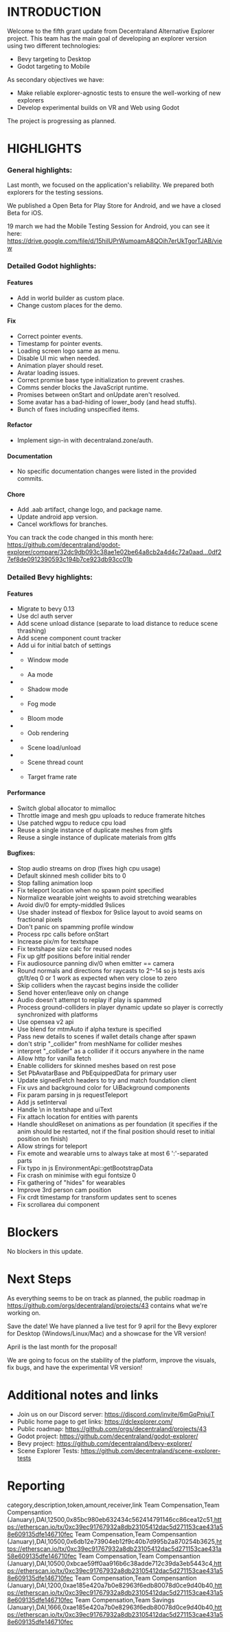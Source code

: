 # INTRODUCTION

Welcome to the fifth grant update from Decentraland Alternative Explorer project. This team has the main goal of developing an explorer version using two different technologies:
- Bevy targeting to Desktop
- Godot targeting to Mobile

As secondary objectives we have:
- Make reliable explorer-agnostic tests to ensure the well-working of new explorers
- Develop experimental builds on VR and Web using Godot

The project is progressing as planned.

# HIGHLIGHTS

### General highlights:

Last month, we focused on the application's reliability. We prepared both explorers for the testing sessions.

We published a Open Beta for Play Store for Android, and we have a closed Beta for iOS.

19 march we had the Mobile Testing Session for Android, you can see it here: https://drive.google.com/file/d/15hilUPrWumoamA8QOih7erUkTgorTJAB/view

### Detailed Godot highlights:

#### Features
- Add in world builder as custom place.
- Change custom places for the demo.

#### Fix
- Correct pointer events.
- Timestamp for pointer events.
- Loading screen logo same as menu.
- Disable UI mic when needed.
- Animation player should reset.
- Avatar loading issues.
- Correct promise base type initialization to prevent crashes.
- Comms sender blocks the JavaScript runtime.
- Promises between onStart and onUpdate aren't resolved.
- Some avatar has a bad-hiding of lower_body (and head stuffs).
- Bunch of fixes including unspecified items.

#### Refactor
- Implement sign-in with decentraland.zone/auth.


#### Documentation
- No specific documentation changes were listed in the provided commits.

#### Chore
- Add .aab artifact, change logo, and package name.
- Update android app version.
- Cancel workflows for branches.

You can track the code changed in this month here: https://github.com/decentraland/godot-explorer/compare/32dc9db093c38ae1e02be64a8cb2a4d4c72a0aad...0df27ef8de0912390593c194b7ce923db93cc01b

### Detailed Bevy highlights:

#### Features
- Migrate to bevy 0.13
- Use dcl auth server
- Add scene unload distance (separate to load distance to reduce scene thrashing)
- Add scene component count tracker
- Add ui for initial batch of settings
- - Window mode
- - Aa mode
- - Shadow mode
- - Fog mode
- - Bloom mode
- - Oob rendering
- - Scene load/unload
- - Scene thread count
- - Target frame rate

#### Performance
- Switch global allocator to mimalloc
- Throttle image and mesh gpu uploads to reduce framerate hitches
- Use patched wgpu to reduce cpu load
- Reuse a single instance of duplicate meshes from gltfs
- Reuse a single instance of duplicate materials from gltfs

#### Bugfixes:
- Stop audio streams on drop (fixes high cpu usage)
- Default skinned mesh collider bits to 0
- Stop falling animation loop
- Fix teleport location when no spawn point specified
- Normalize wearable joint weights to avoid stretching wearables
- Avoid div/0 for empty-middled 9slices
- Use shader instead of flexbox for 9slice layout to avoid seams on fractional pixels
- Don't panic on spamming profile window
- Process rpc calls before onStart
- Increase pix/m for textshape
- Fix textshape size calc for reused nodes
- Fix up gltf positions before initial render
- Fix audiosource panning div/0 when emitter == camera
- Round normals and directions for raycasts to 2^-14 so js tests axis gt/lt/eq 0 or 1 work as expected when very close to zero
- Skip colliders when the raycast begins inside the collider
- Send hover enter/leave only on change
- Audio doesn't attempt to replay if play is spammed
- Process ground-colliders in player dynamic update so player is correctly synchronized with platforms
- Use opensea v2 api
- Use blend for mtmAuto if alpha texture is specified
- Pass new details to scenes if wallet details change after spawn
- don't strip "_collider" from meshName for collider meshes
- interpret "_collider" as a collider if it occurs anywhere in the name
- Allow http for vanilla fetch
- Enable colliders for skinned meshes based on rest pose
- Set PbAvatarBase and PbEquippedData for primary user
- Update signedFetch headers to try and match foundation client
- Fix uvs and background color for UiBackground components
- Fix param parsing in js requestTeleport
- Add js setInterval
- Handle \n in textshape and uiText
- Fix attach location for entities with parents
- Handle shouldReset on animations as per foundation (it specifies if the anim should be restarted, not if the final position should reset to initial position on finish)
- Allow strings for teleport
- Fix emote and wearable urns to always take at most 6 ':'-separated parts
- Fix typo in js EnvironmentApi::getBootstrapData
- Fix crash on minimise with egui fontsize 0
- Fix gathering of "hides" for wearables
- Improve 3rd person cam position
- Fix crdt timestamp for transform updates sent to scenes
- Fix scrollarea dui component

# Blockers

No blockers in this update.

# Next Steps

As everything seems to be on track as planned, the public roadmap in https://github.com/orgs/decentraland/projects/43 contains what we're working on.

Save the date! We have planned a live test for 9 april for the Bevy explorer for Desktop (Windows/Linux/Mac) and a showcase for the VR version!

April is the last month for the proposal!

We are going to focus on the stability of the platform, improve the visuals, fix bugs, and have the experimental VR version!

# Additional notes and links

- Join us on our Discord server: https://discord.com/invite/6mGqPnjujT
- Public home page to get links: https://dclexplorer.com/
- Public roadmap: https://github.com/orgs/decentraland/projects/43
- Godot project: https://github.com/decentraland/godot-explorer/
- Bevy project: https://github.com/decentraland/bevy-explorer/
- Scene Explorer Tests: https://github.com/decentraland/scene-explorer-tests

# Reporting

category,description,token,amount,receiver,link
Team Compensation,Team Compensantion (January),DAI,12500,0x85bc980eb632434c562414791146cc86cea12c51,https://etherscan.io/tx/0xc39ec91767932a8db23105412dac5d271153cae431a58e609135dfe146710fec
Team Compensation,Team Compensantion (January),DAI,10500,0x6db12e73904eb12f9c40b7d995b2a870254b3625,https://etherscan.io/tx/0xc39ec91767932a8db23105412dac5d271153cae431a58e609135dfe146710fec
Team Compensation,Team Compensantion (January),DAI,10500,0xbcae59ff0aa916b6c38adde712c39da3eb5443c4,https://etherscan.io/tx/0xc39ec91767932a8db23105412dac5d271153cae431a58e609135dfe146710fec
Team Compensation,Team Compensantion (January),DAI,1200,0xae185e420a7b0e82963f6edb80078d0ce9d40b40,https://etherscan.io/tx/0xc39ec91767932a8db23105412dac5d271153cae431a58e609135dfe146710fec
Team Compensation,Team Savings (January),DAI,1666,0xae185e420a7b0e82963f6edb80078d0ce9d40b40,https://etherscan.io/tx/0xc39ec91767932a8db23105412dac5d271153cae431a58e609135dfe146710fec